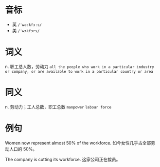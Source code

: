 # 音标

- 英 `/'wəːkfɔːs/`
- 美 `/'wɝkfɔrs/`

# 词义

n. 职工总人数，劳动力
`all the people who work in a particular industry or company, or are available to work in a particular country or area`

# 同义

n. 劳动力；工人总数，职工总数
`manpower` `labour force`

# 例句

Women now represent almost 50% of the workforce.
如今女性几乎占全部劳动人口的 50%。

The company is cutting its workforce.
这家公司正在裁员。


